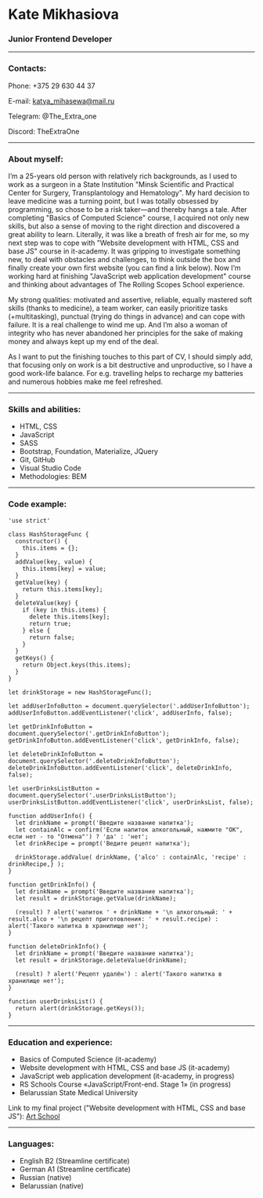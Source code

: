 # Kate Mikhasiova
### Junior Frontend Developer
---------------------
### Contacts:
Phone: +375 29 630 44 37

E-mail: katya_mihasewa@mail.ru

Telegram: @The_Extra_one

Discord: TheExtraOne

---------------------
### About myself:
I’m a 25-years old person with relatively rich backgrounds, as I used to work as a surgeon in a State Institution "Minsk Scientific and Practical Center for Surgery, Transplantology and Hematology". 
My hard decision to leave medicine was a turning point, but I was totally obsessed by programming, so chose to be a risk taker—and thereby hangs a tale.
After completing "Basics of Computed Science" course, I acquired not only new skills, but also a sense of moving to the right direction and discovered a great ability to learn. 
Literally, it was like a breath of fresh air for me, so my next step was to cope with "Website development with HTML, CSS and base JS" course in it-academy. It was gripping to investigate something new, to deal with obstacles and challenges, to think outside the box and finally create your own first website (you can find a link below). 
Now I’m working hard at finishing "JavaScript web application development" course and thinking about advantages of The Rolling Scopes School experience.

My strong qualities: motivated and assertive, reliable, equally mastered soft skills (thanks to medicine), a team worker, can easily prioritize tasks (+multitasking), punctual (trying do things in advance) and can cope with failure.
It is a real challenge to wind me up. 
And I’m also a woman of integrity who has never abandoned her principles for the sake of making money and always kept up my end of the deal.

As I want to put the finishing touches to this part of CV, I should simply add, that focusing only on work is a bit destructive and unproductive, so I have a good work-life balance. For e.g. travelling helps to recharge my batteries and numerous hobbies make me feel refreshed.

------------------
### Skills and abilities:
* HTML, CSS
* JavaScript
* SASS
* Bootstrap, Foundation, Materialize, JQuery
* Git, GitHub
* Visual Studio Code
* Methodologies: BEM
-------------------
### Code example:
```
'use strict'

class HashStorageFunc {
  constructor() {
    this.items = {};
  }
  addValue(key, value) {					
    this.items[key] = value;
  }
  getValue(key) {
    return this.items[key];
  }
  deleteValue(key) {
    if (key in this.items) {
      delete this.items[key];
      return true;
    } else {
      return false;
    }
  }
  getKeys() {
    return Object.keys(this.items);
  }
}

let drinkStorage = new HashStorageFunc();

let addUserInfoButton = document.querySelector('.addUserInfoButton');
addUserInfoButton.addEventListener('click', addUserInfo, false);

let getDrinkInfoButton = document.querySelector('.getDrinkInfoButton');
getDrinkInfoButton.addEventListener('click', getDrinkInfo, false);

let deleteDrinkInfoButton = document.querySelector('.deleteDrinkInfoButton');
deleteDrinkInfoButton.addEventListener('click', deleteDrinkInfo, false);

let userDrinksListButton = document.querySelector('.userDrinksListButton');
userDrinksListButton.addEventListener('click', userDrinksList, false);

function addUserInfo() {  
  let drinkName = prompt('Введите название напитка');
  let containAlc = confirm('Если напиток алкогольный, нажмите "ОК", если нет - то "Отмена"') ? 'да' : 'нет';
  let drinkRecipe = prompt('Ведите рецепт напитка');

  drinkStorage.addValue( drinkName, {'alco' : containAlc, 'recipe' : drinkRecipe,} );
}

function getDrinkInfo() {   
  let drinkName = prompt('Введите название напитка');
  let result = drinkStorage.getValue(drinkName);

  (result) ? alert('напиток ' + drinkName + '\n алкогольный: ' + result.alco + '\n рецепт приготовления: ' + result.recipe) : alert('Такого напитка в хранилище нет');
}

function deleteDrinkInfo() {  
  let drinkName = prompt('Введите название напитка');
  let result = drinkStorage.deleteValue(drinkName);
  
  (result) ? alert('Рецепт удалён') : alert('Такого напитка в хранилище нет');
}

function userDrinksList() {
  return alert(drinkStorage.getKeys());
}
```
-------------------
### Education and experience:
* Basics of Computed Science (it-academy)
* Website development with HTML, CSS and base JS (it-academy)
* JavaScript web application development (it-academy, in progress)
* RS Schools Course «JavaScript/Front-end. Stage 1» (in progress)
* Belarussian State Medical University

Link to my final project ("Website development with HTML, CSS and base JS"): [Art School](https://theextraone.github.io/Final-Project/index.html)

-----------------------
### Languages:
* English B2 (Streamline certificate)
* German A1 (Streamline certificate)
* Russian (native)
* Belarussian (native)



